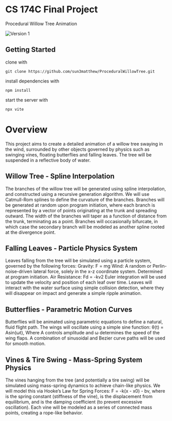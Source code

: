# CS 174C Final Project

Procedural Willow Tree Animation

![Version 1](images/version-1.png)

## Getting Started

clone with
```
git clone https://github.com/sun3matthew/ProceduralWillowTree.git
```

install dependencies with
```
npm install
```

start the server with
```
npx vite
```

# Overview
This project aims to create a detailed animation of a willow tree swaying in the wind, surrounded by other objects governed by physics such as swinging vines, floating butterflies and falling leaves. The tree will be suspended in a reflective body of water. 
## Willow Tree - Spline Interpolation
The branches of the willow tree will be generated using spline interpolation, and constructed using a recursive generation algorithm. We will use Catmull-Rom splines to define the curvature of the branches. Branches will be generated at random upon program initiation, where each branch is represented by a vector of points originating at the trunk and spreading outward. The width of the branches will taper as a function of distance from the trunk, terminating as a point. Branches will occasionally bifurcate, in which case the secondary branch will be modeled as another spline rooted at the divergence point.
## Falling Leaves - Particle Physics System
Leaves falling from the tree will be simulated using a particle system, governed by the following forces:
Gravity: F = mg
Wind: A random or Perlin-noise-driven lateral force, solely in the x-z coordinate system. Determined at program initiation.
Air Resistance: Fd = -kv2
Euler integration will be used to update the velocity and position of each leaf over time. Leaves will interact with the water surface using simple collision detection, where they will disappear on impact and generate a simple ripple animation.
## Butterflies - Parametric Motion Curves
Butterflies will be animated using parametric equations to define a natural, fluid flight path. The wings will oscillate using a simple sine function: θ(t) = Asin(ωt), Where A controls amplitude and ω determines the speed of the wing flaps. A combination of sinusoidal and Bezier curve paths will be used for smooth motion.
## Vines & Tire Swing - Mass-Spring System Physics
The vines hanging from the tree (and potentially a tire swing) will be simulated using mass-spring dynamics to achieve chain-like physics. We will model this via Hooke’s Law for Spring Forces: 
F = -k(x - x0) - bv, where  is the spring constant (stiffness of the vine), is the displacement from equilibrium, and  is the damping coefficient (to prevent excessive oscillation). Each vine will be modeled as a series of connected mass points, creating a rope-like behavior.